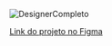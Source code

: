 ![DesignerCompleto](https://user-images.githubusercontent.com/81389142/236956431-b13476d1-1abb-47c3-84eb-881e45c3124c.jpg)

<a href="https://www.figma.com/file/6GOpbnC0eLrDt0FNYhmw1d/Portfolio?type=design&node-id=136%3A16&t=CvHOwbxbmdSOGn1K-1">Link do projeto no Figma</a>

